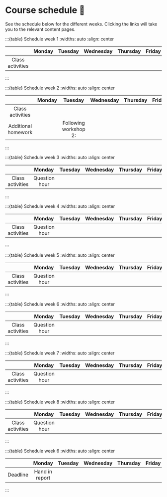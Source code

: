 # Course schedule 📅

See the schedule below for the different weeks. Clicking the links will take you to the relevant content pages.

:::{table} Schedule week 1
:widths: auto
:align: center

||Monday|Tuesday|Wednesday|Thursday|Friday|
|:-:|:-:|:-:|:-:|:--:|:-:|
|Class activities| [](lecture1.md) | [](workshop1.md)

:::

:::{table} Schedule week 2
:widths: auto
:align: center

||Monday|Tuesday|Wednesday|Thursday|Friday|
|:-:|:-:|:-:|:-:|:--:|:-:|
|Class activities| [](lecture2.md) | [](workshop2.md)||||
|Additional homework||Following workshop 2: [](additional.md)|
:::

:::{table} Schedule week 3
:widths: auto
:align: center

||Monday|Tuesday|Wednesday|Thursday|Friday|
|:-:|:-:|:-:|:-:|:--:|:-:|
|Class activities| Question hour |
:::

:::{table} Schedule week 4
:widths: auto
:align: center

||Monday|Tuesday|Wednesday|Thursday|Friday|
|:-:|:-:|:-:|:-:|:--:|:-:|
|Class activities| Question hour |
:::

:::{table} Schedule week 5
:widths: auto
:align: center

||Monday|Tuesday|Wednesday|Thursday|Friday|
|:-:|:-:|:-:|:-:|:--:|:-:|
|Class activities| Question hour |
:::

:::{table} Schedule week 6
:widths: auto
:align: center

||Monday|Tuesday|Wednesday|Thursday|Friday|
|:-:|:-:|:-:|:-:|:--:|:-:|
|Class activities| Question hour |
:::

:::{table} Schedule week 7
:widths: auto
:align: center

||Monday|Tuesday|Wednesday|Thursday|Friday|
|:-:|:-:|:-:|:-:|:--:|:-:|
|Class activities| Question hour |
:::

:::{table} Schedule week 8
:widths: auto
:align: center

||Monday|Tuesday|Wednesday|Thursday|Friday|
|:-:|:-:|:-:|:-:|:--:|:-:|
|Class activities| Question hour |
:::

:::{table} Schedule week 6
:widths: auto
:align: center

||Monday|Tuesday|Wednesday|Thursday|Friday|
|:-:|:-:|:-:|:-:|:--:|:-:|
|Deadline|Hand in report|
:::